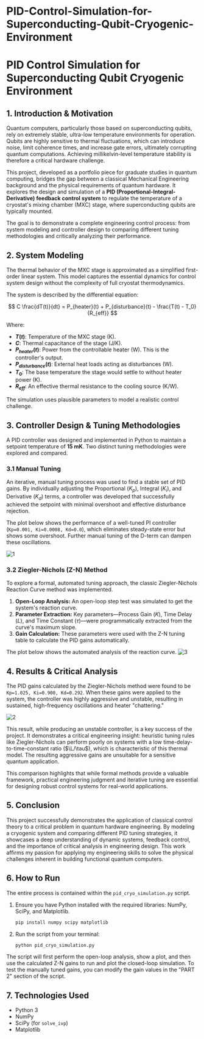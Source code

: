 # PID-Control-Simulation-for-Superconducting-Qubit-Cryogenic-Environment

# PID Control Simulation for Superconducting Qubit Cryogenic Environment

## 1. Introduction & Motivation

Quantum computers, particularly those based on superconducting qubits, rely on extremely stable, ultra-low temperature environments for operation. Qubits are highly sensitive to thermal fluctuations, which can introduce noise, limit coherence times, and increase gate errors, ultimately corrupting quantum computations. Achieving millikelvin-level temperature stability is therefore a critical hardware challenge.

This project, developed as a portfolio piece for graduate studies in quantum computing, bridges the gap between a classical Mechanical Engineering background and the physical requirements of quantum hardware. It explores the design and simulation of a **PID (Proportional-Integral-Derivative) feedback control system** to regulate the temperature of a cryostat's mixing chamber (MXC) stage, where superconducting qubits are typically mounted.

The goal is to demonstrate a complete engineering control process: from system modeling and controller design to comparing different tuning methodologies and critically analyzing their performance.

## 2. System Modeling

The thermal behavior of the MXC stage is approximated as a simplified first-order linear system. This model captures the essential dynamics for control system design without the complexity of full cryostat thermodynamics.

The system is described by the differential equation:

$$ C \frac{dT(t)}{dt} = P_{heater}(t) + P_{disturbance}(t) - \frac{T(t) - T_0}{R_{eff}} $$

Where:
- **$T(t)$**: Temperature of the MXC stage (K).
- **$C$**: Thermal capacitance of the stage (J/K).
- **$P_{heater}(t)$**: Power from the controllable heater (W). This is the controller's output.
- **$P_{disturbance}(t)$**: External heat loads acting as disturbances (W).
- **$T_0$**: The base temperature the stage would settle to without heater power (K).
- **$R_{eff}$**: An effective thermal resistance to the cooling source (K/W).

The simulation uses plausible parameters to model a realistic control challenge.

## 3. Controller Design & Tuning Methodologies

A PID controller was designed and implemented in Python to maintain a setpoint temperature of **15 mK**. Two distinct tuning methodologies were explored and compared.

### 3.1 Manual Tuning

An iterative, manual tuning process was used to find a stable set of PID gains. By individually adjusting the Proportional ($K_p$), Integral ($K_i$), and Derivative ($K_d$) terms, a controller was developed that successfully achieved the setpoint with minimal overshoot and effective disturbance rejection.

The plot below shows the performance of a well-tuned PI controller (`Kp=0.001, Ki=0.0008, Kd=0.0`), which eliminates steady-state error but shows some overshoot. Further manual tuning of the D-term can dampen these oscillations.

![1](https://github.com/user-attachments/assets/3defacbd-e860-4770-977d-95423f2daf94)


### 3.2 Ziegler-Nichols (Z-N) Method

To explore a formal, automated tuning approach, the classic Ziegler-Nichols Reaction Curve method was implemented.

1.  **Open-Loop Analysis:** An open-loop step test was simulated to get the system's reaction curve.
2.  **Parameter Extraction:** Key parameters—Process Gain ($K$), Time Delay ($L$), and Time Constant ($\tau$)—were programmatically extracted from the curve's maximum slope.
3.  **Gain Calculation:** These parameters were used with the Z-N tuning table to calculate the PID gains automatically.

The plot below shows the automated analysis of the reaction curve.
![3](https://github.com/user-attachments/assets/dd1a6b03-d546-4287-a87b-114de3215436)


## 4. Results & Critical Analysis

The PID gains calculated by the Ziegler-Nichols method were found to be `Kp=1.025, Ki=0.900, Kd=0.292`. When these gains were applied to the system, the controller was highly aggressive and unstable, resulting in sustained, high-frequency oscillations and heater "chattering."

![2](https://github.com/user-attachments/assets/651d545c-abc1-423b-a727-f8b98013f3a6)



This result, while producing an unstable controller, is a key success of the project. It demonstrates a critical engineering insight: heuristic tuning rules like Ziegler-Nichols can perform poorly on systems with a low time-delay-to-time-constant ratio ($\L/\tau$), which is characteristic of this thermal model. The resulting aggressive gains are unsuitable for a sensitive quantum application.

This comparison highlights that while formal methods provide a valuable framework, practical engineering judgment and iterative tuning are essential for designing robust control systems for real-world applications.

## 5. Conclusion

This project successfully demonstrates the application of classical control theory to a critical problem in quantum hardware engineering. By modeling a cryogenic system and comparing different PID tuning strategies, it showcases a deep understanding of dynamic systems, feedback control, and the importance of critical analysis in engineering design. This work affirms my passion for applying my engineering skills to solve the physical challenges inherent in building functional quantum computers.

## 6. How to Run

The entire process is contained within the `pid_cryo_simulation.py` script.

1.  Ensure you have Python installed with the required libraries: NumPy, SciPy, and Matplotlib.
    ```bash
    pip install numpy scipy matplotlib
    ```
2.  Run the script from your terminal:
    ```bash
    python pid_cryo_simulation.py
    ```
The script will first perform the open-loop analysis, show a plot, and then use the calculated Z-N gains to run and plot the closed-loop simulation. To test the manually tuned gains, you can modify the gain values in the "PART 2" section of the script.

## 7. Technologies Used
- Python 3
- NumPy
- SciPy (for `solve_ivp`)
- Matplotlib
